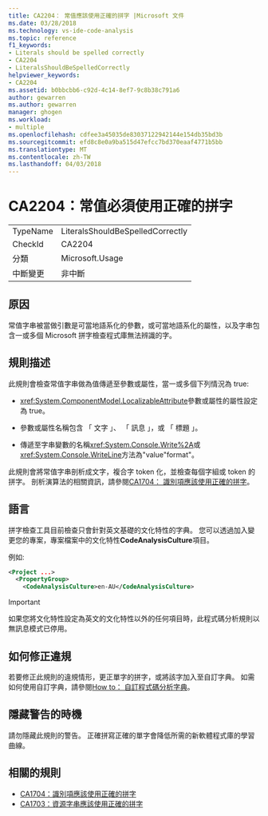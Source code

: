 ```yaml
---
title: CA2204： 常值應該使用正確的拼字 |Microsoft 文件
ms.date: 03/28/2018
ms.technology: vs-ide-code-analysis
ms.topic: reference
f1_keywords:
- Literals should be spelled correctly
- CA2204
- LiteralsShouldBeSpelledCorrectly
helpviewer_keywords:
- CA2204
ms.assetid: b0bbcbb6-c92d-4c14-8ef7-9c8b38c791a6
author: gewarren
ms.author: gewarren
manager: ghogen
ms.workload:
- multiple
ms.openlocfilehash: cdfee3a45035de83037122942144e154db35bd3b
ms.sourcegitcommit: efd8c8e0a9ba515d47efcc7bd370eaaf4771b5bb
ms.translationtype: MT
ms.contentlocale: zh-TW
ms.lasthandoff: 04/03/2018
---
```

# <a name="ca2204-literals-should-be-spelled-correctly"></a>CA2204：常值必須使用正確的拼字

|||
|-|-|
|TypeName|LiteralsShouldBeSpelledCorrectly|
|CheckId|CA2204|
|分類|Microsoft.Usage|
|中斷變更|非中斷|

## <a name="cause"></a>原因

常值字串被當做引數是可當地語系化的參數，或可當地語系化的屬性，以及字串包含一或多個 Microsoft 拼字檢查程式庫無法辨識的字。

## <a name="rule-description"></a>規則描述

此規則會檢查常值字串做為值傳遞至參數或屬性，當一或多個下列情況為 true:

- <xref:System.ComponentModel.LocalizableAttribute>參數或屬性的屬性設定為 true。

- 參數或屬性名稱包含 「 文字 」、 「 訊息 」，或 「 標題 」。

- 傳遞至字串變數的名稱<xref:System.Console.Write%2A>或<xref:System.Console.WriteLine>方法為"value"format"。

此規則會將常值字串剖析成文字，複合字 token 化，並檢查每個字組或 token 的拼字。 剖析演算法的相關資訊，請參閱[CA1704： 識別項應該使用正確的拼字](../code-quality/ca1704-identifiers-should-be-spelled-correctly.md)。

## <a name="language"></a>語言

拼字檢查工具目前檢查只會針對英文基礎的文化特性的字典。 您可以透過加入變更您的專案，專案檔案中的文化特性**CodeAnalysisCulture**項目。

例如: 

```xml
<Project ...>
  <PropertyGroup>
    <CodeAnalysisCulture>en-AU</CodeAnalysisCulture>
```

> [!IMPORTANT]
> 如果您將文化特性設定為英文的文化特性以外的任何項目時，此程式碼分析規則以無訊息模式已停用。

## <a name="how-to-fix-violations"></a>如何修正違規

若要修正此規則的違規情形，更正單字的拼字，或將該字加入至自訂字典。 如需如何使用自訂字典，請參閱[How to： 自訂程式碼分析字典](../code-quality/how-to-customize-the-code-analysis-dictionary.md)。

## <a name="when-to-suppress-warnings"></a>隱藏警告的時機

請勿隱藏此規則的警告。 正確拼寫正確的單字會降低所需的新軟體程式庫的學習曲線。

## <a name="related-rules"></a>相關的規則

- [CA1704：識別項應該使用正確的拼字](../code-quality/ca1704-identifiers-should-be-spelled-correctly.md)
- [CA1703：資源字串應該使用正確的拼字](../code-quality/ca1703-resource-strings-should-be-spelled-correctly.md)